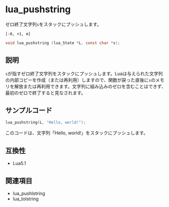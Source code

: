 # lua_pushstring

ゼロ終了文字列`s`をスタックにプッシュします。

`[-0, +1, m]`

```c
void lua_pushstring (lua_State *L, const char *s);
```

## 説明

`s`が指すゼロ終了文字列をスタックにプッシュします。Luaは与えられた文字列の内部コピーを作成（または再利用）しますので、関数が戻った直後に`s`のメモリを解放または再利用できます。文字列に組み込みのゼロを含むことはできず、最初のゼロで終了すると見なされます。

## サンプルコード

```c
lua_pushstring(L, "Hello, world!");
```

このコードは、文字列「Hello, world!」をスタックにプッシュします。

## 互換性

- Lua5.1

## 関連項目

- lua_pushlstring
- lua_tolstring